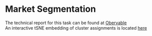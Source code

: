 # Market Segmentation
The technical report for this task can be found at <a href="https://observablehq.com/d/49e10841552c7a46">Obervable</a><br>
An interactive tSNE embedding of cluster assignments is located <a href="http://ctsne-env.eba-a8ixck8b.us-east-2.elasticbeanstalk.com/"> here</a>

